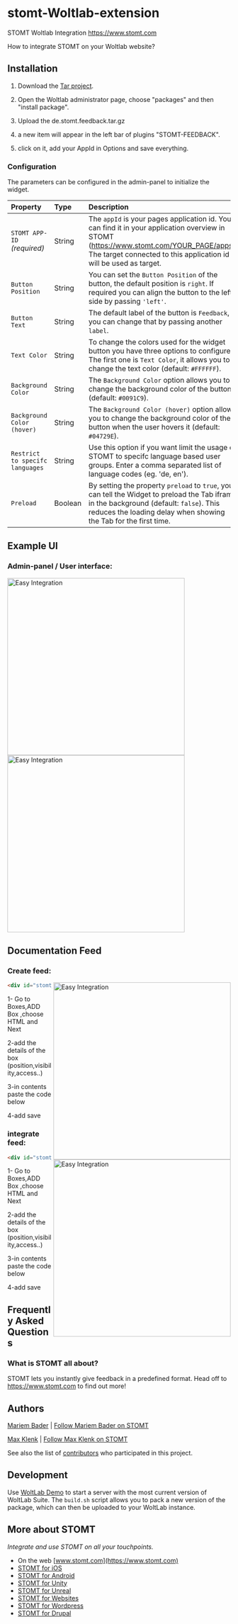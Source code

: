 # stomt-Woltlab-extension
STOMT Woltlab Integration https://www.stomt.com

How to integrate STOMT on your Woltlab website?


## Installation

1. Download the [Tar project](https://github.com/stomt/stomt-Woltlab-extension/archive/de.stomt.feedback.tar.gz).

2. Open the Woltlab administrator page, choose "packages" and then "install package".

3. Upload the de.stomt.feedback.tar.gz

4. a new item will appear in the left bar of plugins "STOMT-FEEDBACK".

5. click on it, add your AppId in Options and save everything.


### Configuration

The parameters can be configured in the admin-panel to initialize the widget.

| Property | Type | Description |
| :--- | :--- | :--- |
| `STOMT APP-ID` _(required)_ | String | The `appId` is your pages application id. You can find it in your application overview in STOMT (https://www.stomt.com/YOUR_PAGE/apps). The target connected to this application id will be used as target. |
| `Button Position` | String | You can set the `Button Position` of the button, the default position is `right`. If required you can align the button to the left side by passing `'left'`. |
| `Button Text` | String | The default label of the button is `Feedback`, you can change that by passing another `label`. |
| `Text Color` | String | To change the colors used for the widget button you have three options to configure. The first one is `Text Color`, it allows you to change the text color (default: `#FFFFFF`). |
| `Background Color` | String | The `Background Color` option allows you to change the background color of the button (default: `#0091C9`). |
| `Background Color (hover)` | String | The `Background Color (hover)` option allows you to change the background color of the button when the user hovers it (default: `#04729E`). |
| `Restrict to specifc languages` | String | Use this option if you want limit the usage of STOMT to specifc language based user groups. Enter a comma separated list of language codes (eg. 'de, en'). |
| `Preload` | Boolean | By setting the property `preload` to `true`, you can tell the Widget to preload the Tab iframe in the background (default: `false`). This reduces the loading delay when showing the Tab for the first time. |


## Example UI

### Admin-panel / User interface:

<img alt="Easy Integration" width="400" src="screenshots/admin_panel.png"/>

<img alt="Easy Integration" width="400" src="screenshots/user_interface.png"/>

## Documentation Feed
### Create feed:
<img alt="Easy Integration" align="right" width="400" src="screenshots/feed_create.PNG"/>

```html
<div id="stomt_create"></div>
```
1- Go to Boxes,ADD Box ,choose HTML and Next

2-add the details of the box (position,visibility,access..)

3-in contents paste the code below

4-add save



### integrate feed:
<img alt="Easy Integration" align="right" width="400" src="screenshots/feed_integration.PNG"/>

```html
<div id="stomt_feed"></div>
```
1- Go to Boxes,ADD Box ,choose HTML and Next

2-add the details of the box (position,visibility,access..)

3-in contents paste the code below

4-add save

## Frequently Asked Questions

### What is STOMT all about?

STOMT lets you instantly give feedback in a predefined format. Head off to https://www.stomt.com to find out more!


## Authors

[Mariem Bader](https://github.com/mariembader123) | [Follow Mariem Bader on STOMT](https://www.stomt.com/mariem-bader)

[Max Klenk](https://github.com/maxklenk) | [Follow Max Klenk on STOMT](https://www.stomt.com/max-klenk)

See also the list of [contributors](https://github.com/stomt/stomt-joomla-extension/contributors) who participated in this project.


## Development

Use [WoltLab Demo](https://www.woltlab.com/demo/) to start a server with the most current version of WoltLab Suite. The `build.sh` script allows you to pack a new version of the package, which can then be uploaded to your WoltLab instance.


## More about STOMT

*Integrate and use STOMT on all your touchpoints.*

* On the web [www.stomt.com](https://www.stomt.com)
* [STOMT for iOS](http://stomt.co/ios)
* [STOMT for Android](http://stomt.co/android)
* [STOMT for Unity](http://stomt.co/unity)
* [STOMT for Unreal](http://stomt.co/unreal)
* [STOMT for Websites](http://stomt.co/web)
* [STOMT for Wordpress](http://stomt.co/wordpress)
* [STOMT for Drupal](http://stomt.co/drupal)
